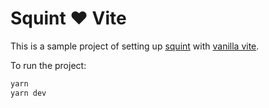 # Squint ❤️ Vite

This is a sample project of setting up [squint](https://github.com/squint-cljs/squint)
with [vanilla vite](https://vitejs.dev/).


To run the project:
```bash
yarn
yarn dev
```

